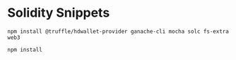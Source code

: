 # Solidity Snippets
`npm install @truffle/hdwallet-provider ganache-cli mocha solc fs-extra web3`

`npm install`
